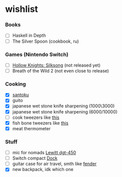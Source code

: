 # wishlist

### Books

- [ ] Haskell in Depth
- [ ] The Silver Spoon (cookbook, ru)

### Games (Nintendo Switch)

- [ ] [Hollow Knights: Silksong](https://hollowknightsilksong.com/) (not released yet)
- [ ] Breath of the Wild 2 (not even close to release)

### Cooking

- [x] [santoku](https://en.wikipedia.org/wiki/Santoku)
- [x] guito
- [x] japanese wet stone knife sharpening (1000\3000)
- [x] japanese wet stone knife sharpening (6000/10000)
- [ ] cook tweezers like [this](https://www.amazon.com/Rivoean-Tweezers-Culinary-Stainless-Precision/dp/B0799NTCM3?ref_=fsclp_pl_dp_3)
- [x] fish bone tweezers like [this](https://www.amazon.com/Kwizing-MADE-JAPAN-Tweezers-GLOBAL/dp/B01M8FHKOS?ref_=fsclp_pl_dp_4)
- [x] meat thermometer

### Stuff

- [ ] mic for nomads [Lewitt dgt-450](https://www.lewitt-audio.com/microphones/dgt-digital/dgt-450)
- [ ] Switch compact [Dock](https://www.kickstarter.com/projects/humanthings/genki-covert-dock/description)
- [ ] guitar case for air travel, smth like [fender](https://www.amazon.co.uk/dp/B01MTSVO2U?linkCode=gs2&tag=musiccritic0a-21)
- [x] new backpack, idk which one
